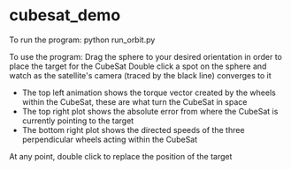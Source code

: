 # cubesat_demo

To run the program:
  python run_orbit.py
  
To use the program:
  Drag the sphere to your desired orientation in order to place the target for the CubeSat
  Double click a spot on the sphere and watch as the satellite's camera (traced by the black line) converges to it
  - The top left animation shows the torque vector created by the wheels within the CubeSat, these are what turn the CubeSat in space
  - The top right plot shows the absolute error from where the CubeSat is currently pointing to the target
  - The bottom right plot shows the directed speeds of the three perpendicular wheels acting within the CubeSat
  
At any point, double click to replace the position of the target

